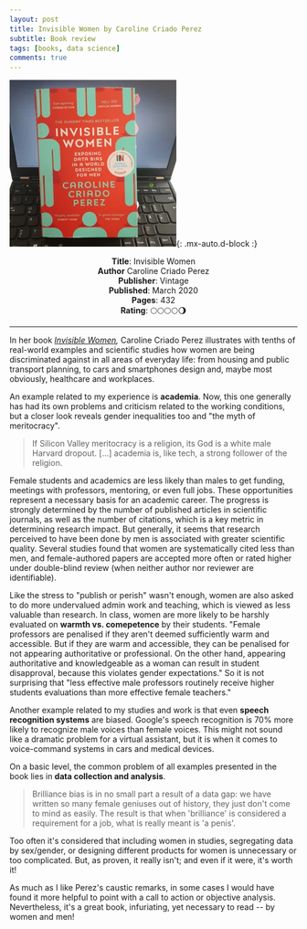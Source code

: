 ```yaml
---
layout: post
title: Invisible Women by Caroline Criado Perez
subtitle: Book review
tags: [books, data science]
comments: true
---
```


![cover](../assets/img/invisibleWomen.jpg){: .mx-auto.d-block :}

<div align="center"><strong>Title</strong>: Invisible Women</div>
<div align="center"><strong>Author</strong> Caroline Criado Perez</div>
<div align="center"><strong>Publisher</strong>: Vintage</div>
<div align="center"><strong>Published</strong>: March 2020</div>
<div align="center"><strong>Pages</strong>: 432</div>
<div align="center"><strong>Rating</strong>: 🌕🌕🌕🌕🌖</div>

---

In her book *[Invisible Women](https://amzn.to/2EVQzAb),* Caroline Criado Perez illustrates with tenths of real-world examples and scientific studies how women are being discriminated against in all areas of everyday life: from housing and public transport planning, to cars and smartphones design and, maybe most obviously, healthcare and workplaces.

An example related to my experience is **academia**. Now, this one generally has had its own problems and criticism related to the working conditions, but a closer look reveals gender inequalities too and "the myth of meritocracy".

> If Silicon Valley meritocracy is a religion, its God is a white male Harvard dropout. [...] academia is, like tech, a strong follower of the religion.

Female students and academics are less likely than males to get funding, meetings with professors, mentoring, or even full jobs. These opportunities represent a necessary basis for an academic career. The progress is strongly determined by the number of published articles in scientific journals, as well as the number of citations, which is a key metric in determining research impact. But generally, it seems that research perceived to have been done by men is associated with greater scientific quality. Several studies found that women are systematically cited less than men, and female-authored papers are accepted more often or rated higher under double-blind review (when neither author nor reviewer are identifiable).

Like the stress to "publish or perish" wasn't enough, women are also asked to do more undervalued admin work and teaching, which is viewed as less valuable than research.  In class, women are more likely to be harshly evaluated on **warmth vs. comepetence** by their students. "Female professors are penalised if they aren't deemed sufficiently warm and accessible. But if they are warm and accessible, they can be penalised for not appearing authoritative or professional. On the other hand, appearing authoritative and knowledgeable as a woman can result in student disapproval, because this violates gender expectations." So it is not surprising that "less effective male professors routinely receive higher students evaluations than more effective female teachers."

Another example related to my studies and work is that even **speech recognition systems** are biased. Google's speech recognition is 70% more likely to recognize male voices than female voices. This might not sound like a dramatic problem for a virtual assistant, but it is when it comes to voice-command systems in cars and medical devices.

On a basic level, the common problem of all examples presented in the book lies in **data collection and analysis**.

> Brilliance bias is in no small part a result of a data gap: we have written so many female geniuses out of history, they just don't come to mind as easily. The result is that when 'brilliance' is considered a requirement for a job, what is really meant is 'a penis'.

Too often it's considered that including women in studies, segregating data by sex/gender, or designing different products for women is unnecessary or too complicated. But, as proven, it really isn't; and even if it were, it's worth it!

As much as I like Perez's caustic remarks, in some cases I would have found it more helpful to point with a call to action or objective analysis. Nevertheless, it's a great book, infuriating, yet necessary to read -- by women and men!